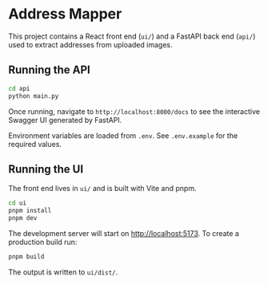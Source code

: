 # Address Mapper

This project contains a React front end (`ui/`) and a FastAPI back end (`api/`) used to extract addresses from uploaded images.

## Running the API

```bash
cd api
python main.py
```

Once running, navigate to `http://localhost:8000/docs` to see the interactive Swagger UI generated by FastAPI.

Environment variables are loaded from `.env`. See `.env.example` for the required values.

## Running the UI

The front end lives in `ui/` and is built with Vite and pnpm.

```bash
cd ui
pnpm install
pnpm dev
```

The development server will start on [http://localhost:5173](http://localhost:5173).
To create a production build run:

```bash
pnpm build
```

The output is written to `ui/dist/`.
